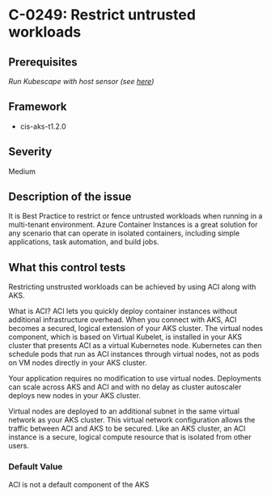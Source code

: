 # C-0249: Restrict untrusted workloads

## Prerequisites
 *Run Kubescape with host sensor (see [here](https://hub.armo.cloud/docs/host-sensor))*
 
## Framework
* cis-aks-t1.2.0
 
## Severity
Medium

## Description of the issue
It is Best Practice to restrict or fence untrusted workloads when running in a multi-tenant environment. Azure Container Instances is a great solution for any scenario that can operate in isolated containers, including simple applications, task automation, and build jobs.
 
## What this control tests 
Restricting unstrusted workloads can be achieved by using ACI along with AKS.

 What is ACI?
ACI lets you quickly deploy container instances without additional infrastructure overhead. When you connect with AKS, ACI becomes a secured, logical extension of your AKS cluster. The virtual nodes component, which is based on Virtual Kubelet, is installed in your AKS cluster that presents ACI as a virtual Kubernetes node. Kubernetes can then schedule pods that run as ACI instances through virtual nodes, not as pods on VM nodes directly in your AKS cluster.

 Your application requires no modification to use virtual nodes. Deployments can scale across AKS and ACI and with no delay as cluster autoscaler deploys new nodes in your AKS cluster.

 Virtual nodes are deployed to an additional subnet in the same virtual network as your AKS cluster. This virtual network configuration allows the traffic between ACI and AKS to be secured. Like an AKS cluster, an ACI instance is a secure, logical compute resource that is isolated from other users.
 
### Default Value
ACI is not a default component of the AKS
 
